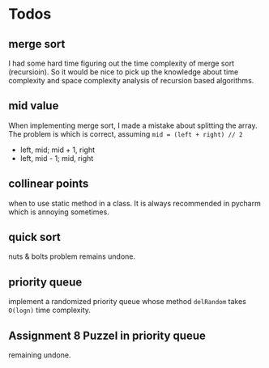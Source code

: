 # Todos
## merge sort
I had some hard time figuring out the time complexity of merge sort (recursioin). So it would be nice to pick up the knowledge about 
time complexity and space complexity analysis of recursion based algorithms.

## mid value
When implementing merge sort, I made a mistake about splitting the array. The problem is which is correct, assuming `mid = (left + right) // 2`
* left, mid; mid + 1, right
* left, mid - 1; mid, right

## collinear points
when to use static method in a class. It is always recommended in pycharm which is annoying sometimes.

## quick sort
nuts & bolts problem remains undone.

## priority queue
implement a randomized priority queue whose method `delRandom` takes `O(logn)` time complexity.

## Assignment 8 Puzzel in priority queue
remaining undone.
